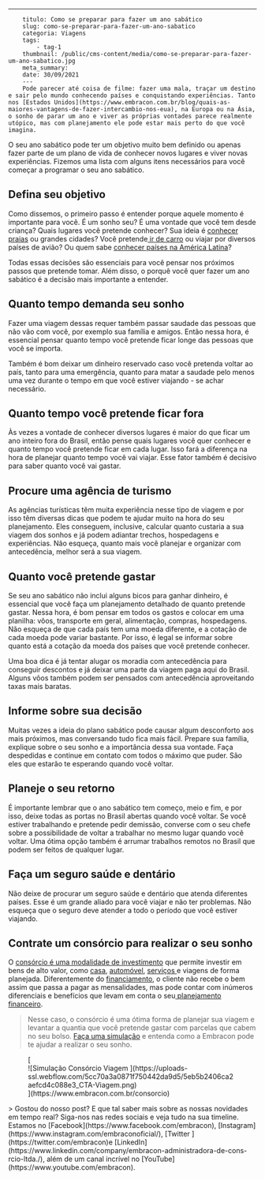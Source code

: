 ---
        titulo: Como se preparar para fazer um ano sabático
        slug: como-se-preparar-para-fazer-um-ano-sabatico
        categoria: Viagens
        tags:
            - tag-1
        thumbnail: /public/cms-content/media/como-se-preparar-para-fazer-um-ano-sabatico.jpg
        meta_summary: 
        date: 30/09/2021
        ---
        Pode parecer até coisa de filme: fazer uma mala, traçar um destino e sair pelo mundo conhecendo países e conquistando experiências. Tanto nos [Estados Unidos](https://www.embracon.com.br/blog/quais-as-maiores-vantagens-de-fazer-intercambio-nos-eua), na Europa ou na Ásia, o sonho de parar um ano e viver as próprias vontades parece realmente utópico, mas com planejamento ele pode estar mais perto do que você imagina.

O seu ano sabático pode ter um objetivo muito bem definido ou apenas fazer parte de um plano de vida de conhecer novos lugares e viver novas experiências. Fizemos uma lista com alguns itens necessários para você começar a programar o seu ano sabático.

Defina seu objetivo
-------------------

Como dissemos, o primeiro passo é entender porque aquele momento é importante para você. É um sonho seu? É uma vontade que você tem desde criança? Quais lugares você pretende conhecer? Sua ideia é [conhecer praias](https://www.embracon.com.br/blog/guia-completo-para-uma-viagem-sustentavel-em-praias-paradisiacas) ou grandes cidades? Você pretende[ ir de carro](https://www.embracon.com.br/blog/3-lugares-incriveis-para-viajar-de-carro) ou viajar por diversos países de avião? Ou quem sabe [conhecer países na América Latina](https://www.embracon.com.br/blog/os-melhores-destinos-de-viagem-na-america-do-sul)?

Todas essas decisões são essenciais para você pensar nos próximos passos que pretende tomar. Além disso, o porquê você quer fazer um ano sabático é a decisão mais importante a entender.

Quanto tempo demanda seu sonho
------------------------------

Fazer uma viagem dessas requer também passar saudade das pessoas que não vão com você, por exemplo sua família e amigos. Então nessa hora, é essencial pensar quanto tempo você pretende ficar longe das pessoas que você se importa.

Também é bom deixar um dinheiro reservado caso você pretenda voltar ao país, tanto para uma emergência, quanto para matar a saudade pelo menos uma vez durante o tempo em que você estiver viajando - se achar necessário.

Quanto tempo você pretende ficar fora
-------------------------------------

Às vezes a vontade de conhecer diversos lugares é maior do que ficar um ano inteiro fora do Brasil, então pense quais lugares você quer conhecer e quanto tempo você pretende ficar em cada lugar. Isso fará a diferença na hora de planejar quanto tempo você vai viajar. Esse fator também é decisivo para saber quanto você vai gastar.

Procure uma agência de turismo
------------------------------

As agências turísticas têm muita experiência nesse tipo de viagem e por isso têm diversas dicas que podem te ajudar muito na hora do seu planejamento. Eles conseguem, inclusive, calcular quanto custaria a sua viagem dos sonhos e já podem adiantar trechos, hospedagens e experiências. Não esqueça, quanto mais você planejar e organizar com antecedência, melhor será a sua viagem.

Quanto você pretende gastar
---------------------------

Se seu ano sabático não inclui alguns bicos para ganhar dinheiro, é essencial que você faça um planejamento detalhado de quanto pretende gastar. Nessa hora, é bom pensar em todos os gastos e colocar em uma planilha: vôos, transporte em geral, alimentação, compras, hospedagens. Não esqueça de que cada país tem uma moeda diferente, e a cotação de cada moeda pode variar bastante. Por isso, é legal se informar sobre quanto está a cotação da moeda dos países que você pretende conhecer.

Uma boa dica é já tentar alugar os moradia com antecedência para conseguir descontos e já deixar uma parte da viagem paga aqui do Brasil. Alguns vôos também podem ser pensados com antecedência aproveitando taxas mais baratas.

Informe sobre sua decisão
-------------------------

Muitas vezes a ideia do plano sabático pode causar algum desconforto aos mais próximos, mas conversando tudo fica mais fácil. Prepare sua família, explique sobre o seu sonho e a importância dessa sua vontade. Faça despedidas e continue em contato com todos o máximo que puder. São eles que estarão te esperando quando você voltar.

Planeje o seu retorno
---------------------

É importante lembrar que o ano sabático tem começo, meio e fim, e por isso, deixe todas as portas no Brasil abertas quando você voltar. Se você estiver trabalhando e pretende pedir demissão, converse com o seu chefe sobre a possibilidade de voltar a trabalhar no mesmo lugar quando você voltar. Uma ótima opção também é arrumar trabalhos remotos no Brasil que podem ser feitos de qualquer lugar.

Faça um seguro saúde e dentário
-------------------------------

Não deixe de procurar um seguro saúde e dentário que atenda diferentes países. Esse é um grande aliado para você viajar e não ter problemas. Não esqueça que o seguro deve atender a todo o período que você estiver viajando.

Contrate um consórcio para realizar o seu sonho
-----------------------------------------------

O [consórcio é uma modalidade de investimento](https://www.embracon.com.br/blog/8-motivos-que-comprovam-que-consorcio-e-investimento) que permite investir em bens de alto valor, como [casa](https://www.embracon.com.br/consorcio-de-imoveis), [automóvel](https://www.embracon.com.br/consorcio-de-carros), [serviços ](https://www.embracon.com.br/consorcio-servicos)e viagens de forma planejada. Diferentemente do [financiamento](https://www.embracon.com.br/blog/entenda-quais-sao-as-6-maiores-desvantagens-do-financiamento), o cliente não recebe o bem assim que passa a pagar as mensalidades, mas pode contar com inúmeros diferenciais e benefícios que levam em conta o seu[ planejamento financeiro](https://www.embracon.com.br/blog/planejamento-financeiro-um-guia-para-as-financas-nao-sairem-de-controle).

> Nesse caso, o consórcio é uma ótima forma de planejar sua viagem e levantar a quantia que você pretende gastar com parcelas que cabem no seu bolso. [Faça uma simulação](https://www.embracon.com.br/consorcio) e entenda como a Embracon pode te ajudar a realizar o seu sonho.

<figure class="w-richtext-figure-type-image w-richtext-align-center">[<div>![Simulação Consórcio Viagem ](https://uploads-ssl.webflow.com/5cc70a3a0871f750442da9d5/5eb5b2406ca2aefcd4c088e3_CTA-Viagem.png)</div>](https://www.embracon.com.br/consorcio)</figure>> Gostou do nosso post? E que tal saber mais sobre as nossas novidades em tempo real? Siga-nos nas redes sociais e veja tudo na sua timeline. Estamos no [Facebook](https://www.facebook.com/embracon), [Instagram](https://www.instagram.com/embraconoficial/), [Twitter ](https://twitter.com/embracon)e [LinkedIn](https://www.linkedin.com/company/embracon-administradora-de-cons-rcio-ltda./), além de um canal incrível no [YouTube](https://www.youtube.com/embracon).

‍
        